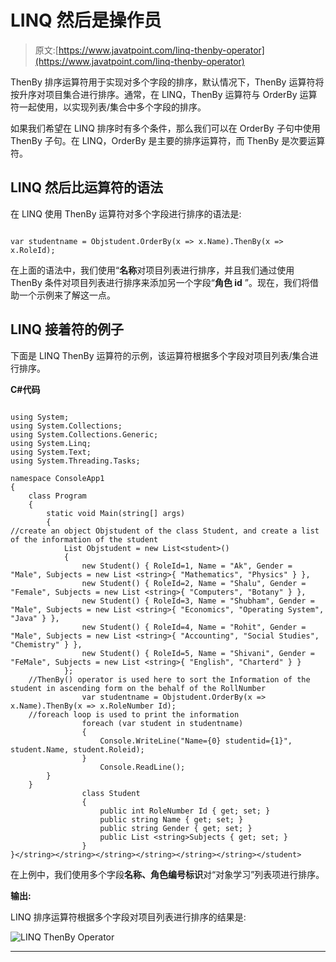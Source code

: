 # LINQ 然后是操作员

> 原文:[https://www.javatpoint.com/linq-thenby-operator](https://www.javatpoint.com/linq-thenby-operator)

ThenBy 排序运算符用于实现对多个字段的排序，默认情况下，ThenBy 运算符将按升序对项目集合进行排序。通常，在 LINQ，ThenBy 运算符与 OrderBy 运算符一起使用，以实现列表/集合中多个字段的排序。

如果我们希望在 LINQ 排序时有多个条件，那么我们可以在 OrderBy 子句中使用 ThenBy 子句。在 LINQ，OrderBy 是主要的排序运算符，而 ThenBy 是次要运算符。

## LINQ 然后比运算符的语法

在 LINQ 使用 ThenBy 运算符对多个字段进行排序的语法是:

```

var studentname = Objstudent.OrderBy(x => x.Name).ThenBy(x => x.RoleId);

```

在上面的语法中，我们使用“**名称**对项目列表进行排序，并且我们通过使用 ThenBy 条件对项目列表进行排序来添加另一个字段“**角色 id** ”。现在，我们将借助一个示例来了解这一点。

## LINQ 接着符的例子

下面是 LINQ ThenBy 运算符的示例，该运算符根据多个字段对项目列表/集合进行排序。

**C#代码**

```

using System;
using System.Collections;
using System.Collections.Generic;
using System.Linq;
using System.Text;
using System.Threading.Tasks;

namespace ConsoleApp1
{
    class Program
    {
        static void Main(string[] args)
        {
//create an object Objstudent of the class Student, and create a list of the information of the student
            List Objstudent = new List<student>()
            {
                new Student() { RoleId=1, Name = "Ak", Gender = "Male", Subjects = new List <string>{ "Mathematics", "Physics" } },
                new Student() { RoleId=2, Name = "Shalu", Gender = "Female", Subjects = new List <string>{ "Computers", "Botany" } },
                new Student() { RoleId=3, Name = "Shubham", Gender = "Male", Subjects = new List <string>{ "Economics", "Operating System", "Java" } },
                new Student() { RoleId=4, Name = "Rohit", Gender = "Male", Subjects = new List <string>{ "Accounting", "Social Studies", "Chemistry" } },
                new Student() { RoleId=5, Name = "Shivani", Gender = "FeMale", Subjects = new List <string>{ "English", "Charterd" } }
            };
    //ThenBy() operator is used here to sort the Information of the student in ascending form on the behalf of the RollNumber
                var studentname = Objstudent.OrderBy(x => x.Name).ThenBy(x => x.RoleNumber Id);
    //foreach loop is used to print the information
                foreach (var student in studentname)
                {
                    Console.WriteLine("Name={0} studentid={1}", student.Name, student.Roleid);
                }
                    Console.ReadLine();
        }
    }
                class Student
                {
                    public int RoleNumber Id { get; set; }
                    public string Name { get; set; }
                    public string Gender { get; set; }
                    public List <string>Subjects { get; set; }
                }
}</string></string></string></string></string></string></student> 
```

在上例中，我们使用多个字段**名称、角色编号标识**对“对象学习”列表项进行排序。

**输出:**

LINQ 排序运算符根据多个字段对项目列表进行排序的结果是:

![LINQ ThenBy Operator](../Images/fadecda1bb858572d6691580b87ed0a6.png)

* * *